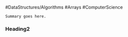 #DataStructures/Algorithms #Arrays #ComputerScience

```ad-summary
Summary goes here.

```


### Heading2 